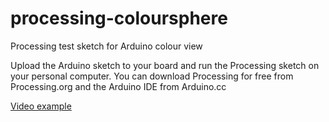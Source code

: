 # processing-coloursphere
Processing test sketch for Arduino colour view

Upload the Arduino sketch to your board and run the Processing sketch on your personal computer. 
You can download Processing for free from Processing.org and the Arduino IDE from Arduino.cc

<a href="https://youtu.be/f80YSjZzDN4"> Video example </a>
